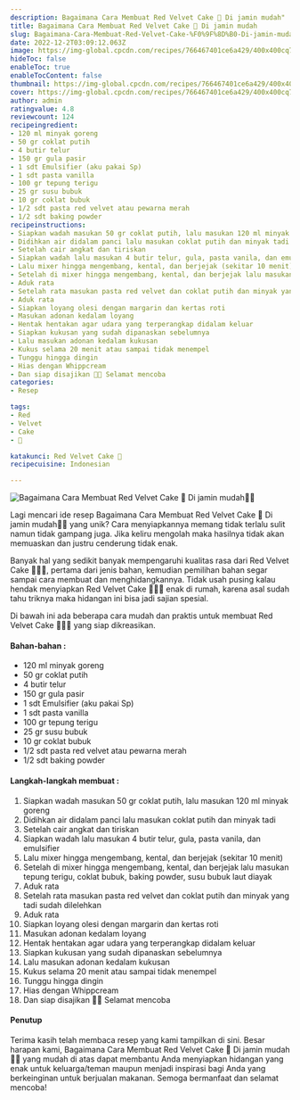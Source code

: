 ```yaml
---
description: Bagaimana Cara Membuat Red Velvet Cake 🍰 Di jamin mudah"
title: Bagaimana Cara Membuat Red Velvet Cake 🍰 Di jamin mudah
slug: Bagaimana-Cara-Membuat-Red-Velvet-Cake-%F0%9F%8D%B0-Di-jamin-mudah
date: 2022-12-2T03:09:12.063Z
image: https://img-global.cpcdn.com/recipes/766467401ce6a429/400x400cq70/photo.jpg
hideToc: false
enableToc: true
enableTocContent: false
thumbnail: https://img-global.cpcdn.com/recipes/766467401ce6a429/400x400cq70/photo.jpg
cover: https://img-global.cpcdn.com/recipes/766467401ce6a429/400x400cq70/photo.jpg
author: admin
ratingvalue: 4.8
reviewcount: 124
recipeingredient:
- 120 ml minyak goreng
- 50 gr coklat putih
- 4 butir telur
- 150 gr gula pasir
- 1 sdt Emulsifier (aku pakai Sp)
- 1 sdt pasta vanilla
- 100 gr tepung terigu
- 25 gr susu bubuk
- 10 gr coklat bubuk
- 1/2 sdt pasta red velvet atau pewarna merah
- 1/2 sdt baking powder
recipeinstructions:
- Siapkan wadah masukan 50 gr coklat putih, lalu masukan 120 ml minyak goreng
- Didihkan air didalam panci lalu masukan coklat putih dan minyak tadi
- Setelah cair angkat dan tiriskan
- Siapkan wadah lalu masukan 4 butir telur, gula, pasta vanila, dan emulsifier
- Lalu mixer hingga mengembang, kental, dan berjejak (sekitar 10 menit)
- Setelah di mixer hingga mengembang, kental, dan berjejak lalu masukan tepung terigu, coklat bubuk, baking powder, susu bubuk laut diayak
- Aduk rata
- Setelah rata masukan pasta red velvet dan coklat putih dan minyak yang tadi sudah dilelehkan
- Aduk rata
- Siapkan loyang olesi dengan margarin dan kertas roti
- Masukan adonan kedalam loyang
- Hentak hentakan agar udara yang terperangkap didalam keluar
- Siapkan kukusan yang sudah dipanaskan sebelumnya
- Lalu masukan adonan kedalam kukusan
- Kukus selama 20 menit atau sampai tidak menempel
- Tunggu hingga dingin
- Hias dengan Whippcream
- Dan siap disajikan 🤤😋 Selamat mencoba
categories:
- Resep

tags:
- Red
- Velvet
- Cake
- 🍰

katakunci: Red Velvet Cake 🍰
recipecuisine: Indonesian

---
```


![Bagaimana Cara Membuat Red Velvet Cake 🍰 Di jamin mudah👩‍🍳](https://img-global.cpcdn.com/recipes/766467401ce6a429/400x400cq70/photo.jpg)

Lagi mencari ide resep Bagaimana Cara Membuat Red Velvet Cake 🍰 Di jamin mudah👩‍🍳 yang unik? Cara menyiapkannya memang tidak terlalu sulit namun tidak gampang juga. Jika keliru mengolah maka hasilnya tidak akan memuaskan dan justru cenderung tidak enak.

Banyak hal yang sedikit banyak mempengaruhi kualitas rasa dari Red Velvet Cake 🍰👩‍🍳, pertama dari jenis bahan, kemudian pemilihan bahan segar sampai cara membuat dan menghidangkannya. Tidak usah pusing kalau hendak menyiapkan Red Velvet Cake 🍰👩‍🍳 enak di rumah, karena asal sudah tahu triknya maka hidangan ini bisa jadi sajian spesial.

Di bawah ini ada beberapa cara mudah dan praktis untuk membuat Red Velvet Cake 🍰👩‍🍳 yang siap dikreasikan.

<!--inarticleads1-->

#### Bahan-bahan :

- 120 ml minyak goreng
- 50 gr coklat putih
- 4 butir telur
- 150 gr gula pasir
- 1 sdt Emulsifier (aku pakai Sp)
- 1 sdt pasta vanilla
- 100 gr tepung terigu
- 25 gr susu bubuk
- 10 gr coklat bubuk
- 1/2 sdt pasta red velvet atau pewarna merah
- 1/2 sdt baking powder

<!--inarticleads2-->

#### Langkah-langkah membuat :

1. Siapkan wadah masukan 50 gr coklat putih, lalu masukan 120 ml minyak goreng
1. Didihkan air didalam panci lalu masukan coklat putih dan minyak tadi
1. Setelah cair angkat dan tiriskan
1. Siapkan wadah lalu masukan 4 butir telur, gula, pasta vanila, dan emulsifier
1. Lalu mixer hingga mengembang, kental, dan berjejak (sekitar 10 menit)
1. Setelah di mixer hingga mengembang, kental, dan berjejak lalu masukan tepung terigu, coklat bubuk, baking powder, susu bubuk laut diayak
1. Aduk rata
1. Setelah rata masukan pasta red velvet dan coklat putih dan minyak yang tadi sudah dilelehkan
1. Aduk rata
1. Siapkan loyang olesi dengan margarin dan kertas roti
1. Masukan adonan kedalam loyang
1. Hentak hentakan agar udara yang terperangkap didalam keluar
1. Siapkan kukusan yang sudah dipanaskan sebelumnya
1. Lalu masukan adonan kedalam kukusan
1. Kukus selama 20 menit atau sampai tidak menempel
1. Tunggu hingga dingin
1. Hias dengan Whippcream
1. Dan siap disajikan 🤤😋 Selamat mencoba

#### Penutup

Terima kasih telah membaca resep yang kami tampilkan di sini. Besar harapan kami, Bagaimana Cara Membuat Red Velvet Cake 🍰 Di jamin mudah👩‍🍳 yang mudah di atas dapat membantu Anda menyiapkan hidangan yang enak untuk keluarga/teman maupun menjadi inspirasi bagi Anda yang berkeinginan untuk berjualan makanan. Semoga bermanfaat dan selamat mencoba!